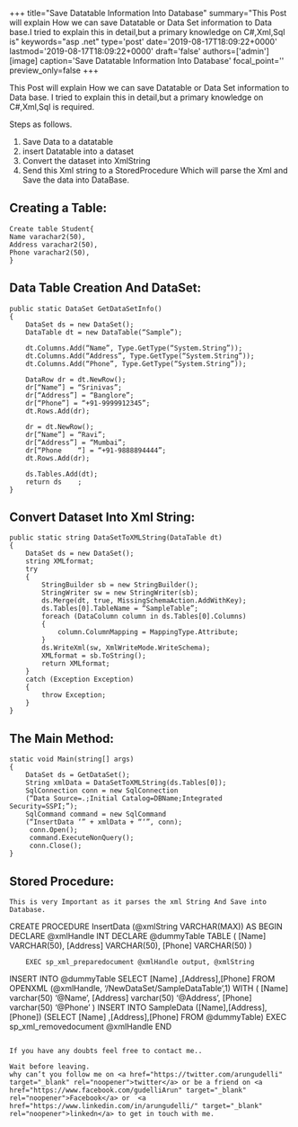 +++
title="Save Datatable Information Into Database"
summary="This Post will explain How we can save Datatable or Data Set information to Data base.I tried to explain this in detail,but a primary knowledge on C#,Xml,Sql is"
keywords="asp .net"
type='post'
date='2019-08-17T18:09:22+0000'
lastmod='2019-08-17T18:09:22+0000'
draft='false'
authors=['admin']
[image]
caption='Save Datatable Information Into Database'
focal_point=''
preview_only=false
+++


This Post will explain How we can save Datatable or Data Set information to Data base.
I tried to explain this in detail,but a primary knowledge on C#,Xml,Sql is required.

Steps as follows.

1. Save Data to a datatable
2. insert Datatable into a dataset
3. Convert the dataset into XmlString
4. Send this Xml string to a StoredProcedure Which will parse the Xml and Save the data into DataBase.

## Creating a Table:

```
Create table Student{
Name varachar2(50),
Address varachar2(50),
Phone varachar2(50),
}
```

## Data Table Creation And DataSet:

```
public static DataSet GetDataSetInfo()
{
    DataSet ds = new DataSet();
    DataTable dt = new DataTable(“Sample”);
    
    dt.Columns.Add(“Name”, Type.GetType(“System.String”));
    dt.Columns.Add(“Address”, Type.GetType(“System.String”));
    dt.Columns.Add(“Phone”, Type.GetType(“System.String”));
    
    DataRow dr = dt.NewRow();
    dr[“Name”] = “Srinivas”;
    dr[“Address”] = “Banglore”;
    dr[“Phone”] = “+91-9999912345”;
    dt.Rows.Add(dr);
    
    dr = dt.NewRow();
    dr[“Name”] = “Ravi”;
    dr[“Address”] = “Mumbai”;
    dr[“Phone    “] = “+91-9888894444”;
    dt.Rows.Add(dr);
    
    ds.Tables.Add(dt);
    return ds    ;
}
```

## Convert Dataset Into Xml String:

```
public static string DataSetToXMLString(DataTable dt)
{
    DataSet ds = new DataSet();
    string XMLformat;
    try
    {
        StringBuilder sb = new StringBuilder();
        StringWriter sw = new StringWriter(sb);
        ds.Merge(dt, true, MissingSchemaAction.AddWithKey);
        ds.Tables[0].TableName = “SampleTable”;
        foreach (DataColumn column in ds.Tables[0].Columns)
        {
            column.ColumnMapping = MappingType.Attribute;
        }
        ds.WriteXml(sw, XmlWriteMode.WriteSchema);
        XMLformat = sb.ToString();
        return XMLformat;
    }
    catch (Exception Exception)
    {
        throw Exception;
    }
}
```

## The Main Method:

```
static void Main(string[] args)
{
    DataSet ds = GetDataSet();
    String xmlData = DataSetToXMLString(ds.Tables[0]);
    SqlConnection conn = new SqlConnection
    (“Data Source=.;Initial Catalog=DBName;Integrated Security=SSPI;”);
    SqlCommand command = new SqlCommand
    (“InsertData ‘” + xmlData + “‘”, conn);
     conn.Open();
     command.ExecuteNonQuery();
     conn.Close();
}
```

## Stored Procedure:

```
This is very Important as it parses the xml String And Save into Database.

```
CREATE PROCEDURE InsertData (@xmlString VARCHAR(MAX))
AS
BEGIN
       DECLARE @xmlHandle INT 
       DECLARE @dummyTable TABLE 
     ( 
        [Name]   VARCHAR(50), 
        [Address]  VARCHAR(50), 
        [Phone]   VARCHAR(50)
     ) 
 
        EXEC sp_xml_preparedocument @xmlHandle output, @xmlString  
 INSERT INTO @dummyTable 
  SELECT  [Name] ,[Address],[Phone] 
  FROM  OPENXML (@xmlHandle, ‘/NewDataSet/SampleDataTable’,1) 
     WITH ( [Name]  varchar(50)  ‘@Name’, 
           [Address]  varchar(50)  ‘@Address’, 
           [Phone]  varchar(50)  ‘@Phone’
         )
 INSERT INTO SampleData ([Name],[Address], [Phone]) 
  (SELECT [Name] ,[Address],[Phone]
  FROM @dummyTable)
 EXEC sp_xml_removedocument @xmlHandle
END
```

If you have any doubts feel free to contact me..

Wait before leaving.
why can’t you follow me on <a href="https://twitter.com/arungudelli" target="_blank" rel="noopener">twitter</a> or be a friend on <a href="https://www.facebook.com/gudelliArun" target="_blank" rel="noopener">Facebook</a> or  <a href="https://www.linkedin.com/in/arungudelli/" target="_blank" rel="noopener">linkedn</a> to get in touch with me.







